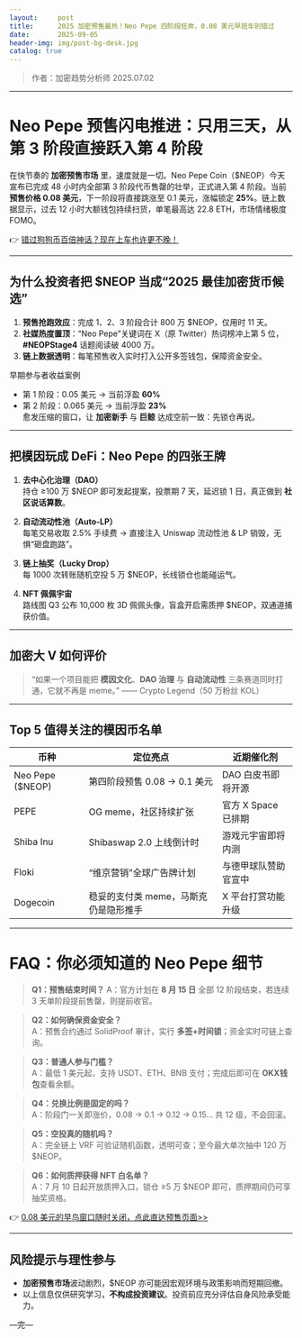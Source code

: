 ```yaml
---
layout:     post
title:      2025 加密预售最热！Neo Pepe 四阶段狂奔，0.08 美元早班车别错过
date:       2025-09-05
header-img: img/post-bg-desk.jpg
catalog: true
---
```


> 作者：加密趋势分析师 2025.07.02

---

# Neo Pepe 预售闪电推进：只用三天，从第 3 阶段直接跃入第 4 阶段
在快节奏的 **加密预售市场** 里，速度就是一切。Neo Pepe Coin（$NEOP）今天宣布已完成 48 小时内全部第 3 阶段代币售罄的壮举，正式进入第 4 阶段。当前 **预售价格 0.08 美元**，下一阶段将直接跳涨至 0.1 美元，涨幅锁定 **25%**。链上数据显示，过去 12 小时大额钱包持续扫货，单笔最高达 22.8 ETH，市场情绪极度 FOMO。

👉 [错过狗狗币百倍神话？现在上车也许更不晚！](https://okxdog.com/)

---

## **为什么投资者把 $NEOP 当成“2025 最佳加密货币候选”**
1. **预售抢跑效应**：完成 1、2、3 阶段合计 800 万 $NEOP，仅用时 11 天。  
2. **社媒热度置顶**：“Neo Pepe”关键词在 X（原 Twitter）热词榜冲上第 5 位，**#NEOPStage4** 话题阅读破 4000 万。  
3. **链上数据透明**：每笔预售收入实时打入公开多签钱包，保障资金安全。

早期参与者收益案例  
- 第 1 阶段：0.05 美元 → 当前浮盈 **60%**  
- 第 2 阶段：0.065 美元 → 当前浮盈 **23%**  
愈发压缩的窗口，让 **加密新手** 与 **巨鲸** 达成空前一致：先锁仓再说。

---

## **把模因玩成 DeFi：Neo Pepe 的四张王牌**
1. **去中心化治理（DAO）**  
   持仓 ≥100 万 $NEOP 即可发起提案，投票期 7 天，延迟锁 1 日，真正做到 **社区说话算数**。  

2. **自动流动性池（Auto-LP）**  
   每笔交易收取 2.5% 手续费 → 直接注入 Uniswap 流动性池 & LP 销毁，无惧“砸盘跑路”。  

3. **链上抽奖（Lucky Drop）**  
   每 1000 次转账随机空投 5 万 $NEOP，长线锁仓也能碰运气。  

4. **NFT 佩佩宇宙**  
   路线图 Q3 公布 10,000 枚 3D 佩佩头像，盲盒开启需质押 $NEOP，双通道捕获价值。

---

## **加密大 V 如何评价**
> “如果一个项目能把 **模因文化**、**DAO 治理** 与 **自动流动性** 三条赛道同时打通，它就不再是 meme。” —— Crypto Legend（50 万粉丝 KOL）

---

## **Top 5 值得关注的模因币名单**
| 币种           | 定位亮点                                   | 近期催化剂               |
|----------------|--------------------------------------------|--------------------------|
| Neo Pepe ($NEOP) | 第四阶段预售 0.08 → 0.1 美元                    | DAO 白皮书即将开源       |
| PEPE           | OG meme，社区持续扩张                       | 官方 X Space 已排期      |
| Shiba Inu      | Shibaswap 2.0 上线倒计时                    | 游戏元宇宙即将内测       |
| Floki          | “维京营销”全球广告牌计划                     | 与德甲球队赞助官宣中     |
| Dogecoin       | 稳妥的支付类 meme，马斯克仍是隐形推手       | X 平台打赏功能升级       |

---

# FAQ：你必须知道的 Neo Pepe 细节

> **Q1：预售结束时间？**
> A：官方计划在 **8 月 15 日** 全部 12 阶段结束，若连续 3 天单阶段提前售罄，则提前收官。  

> **Q2：如何确保资金安全？**  
> A：预售合约通过 SolidProof 审计，实行 **多签+时间锁**；资金实时可链上查询。  

> **Q3：普通人参与门槛？**  
> A：最低 1 美元起，支持 USDT、ETH、BNB 支付；完成后即可在 **OKX钱包**查看余额。  

> **Q4：兑换比例是固定的吗？**  
> A：阶段门一关即涨价，0.08 → 0.1 → 0.12 → 0.15… 共 12 级，不会回滚。  

> **Q5：空投真的随机吗？**  
> A：完全链上 VRF 可验证随机函数，透明可查；至今最大单次抽中 120 万 $NEOP。  

> **Q6：如何质押获得 NFT 白名单？**  
> A：7 月 10 日起开放质押入口，锁仓 ≥5 万 $NEOP 即可，质押期间仍可享抽奖资格。

👉 [0.08 美元的早鸟窗口随时关闭，点此直达预售页面>>](https://okxdog.com/)

---

## **风险提示与理性参与**
- **加密预售市场**波动剧烈，$NEOP 亦可能因宏观环境与政策影响而短期回撤。  
- 以上信息仅供研究学习，**不构成投资建议**。投资前应充分评估自身风险承受能力。

—完—